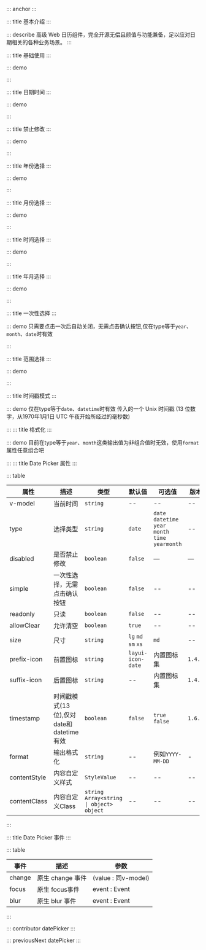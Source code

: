 ::: anchor
:::


::: title 基本介绍
:::

::: describe 高级 Web 日历组件，完全开源无偿且颜值与功能兼备，足以应对日期相关的各种业务场景。
:::

::: title 基础使用
:::

::: demo

<template>
  <lay-date-picker v-model="endTime" placeholder="click me" allowClear></lay-date-picker>
</template>

<script>
import { ref } from 'vue'

export default {
  setup() {

   const endTime = ref("");

    return {
      endTime
    }
  }
}
</script>

:::

::: title 日期时间
:::

::: demo

<template>
  <lay-date-picker type="datetime" v-model="endTime2"></lay-date-picker>
</template>

<script>
import { ref } from 'vue'

export default {
  setup() {

   const endTime2 = ref("");

    return {
      endTime2
    }
  }
}
</script>

:::

::: title 禁止修改
:::

::: demo

<template>
  <lay-date-picker disabled type="year" v-model="endTime3"></lay-date-picker>
</template>

<script>
import { ref } from 'vue'

export default {
  setup() {

   const endTime3 = ref("2022-03-04 17:35:00");

    return {
      endTime3
    }
  }
}
</script>

:::

::: title 年份选择
:::

::: demo

<template>
  <lay-date-picker type="year" v-model="endTime3"></lay-date-picker>
</template>

<script>
import { ref } from 'vue'

export default {
  setup() {

   const endTime3 = ref("2022");

    return {
      endTime3
    }
  }
}
</script>

:::

::: title 月份选择
:::

::: demo

<template>
  <lay-date-picker type="month" v-model="mouth"></lay-date-picker>
</template>

<script>
import { ref } from 'vue'

export default {
  setup() {

   const mouth = ref("4");

    return {
      mouth
    }
  }
}
</script>

:::

::: title 时间选择
:::

::: demo

<template>
  <lay-date-picker type="time" v-model="endTime5"></lay-date-picker>
</template>

<script>
import { ref } from 'vue'

export default {
  setup() {

   const endTime5 = ref("17:35:00");

    return {
      endTime5
    }
  }
}
</script>

:::

::: title 年月选择
:::

::: demo

<template>
  <lay-date-picker type="yearmonth" v-model="endTime6"></lay-date-picker>
</template>

<script>
import { ref } from 'vue'

export default {
  setup() {

   const endTime6 = ref("2022-03");

    return {
      endTime6
    }
  }
}
</script>

:::

::: title 一次性选择
:::

::: demo 只需要点击一次后自动关闭，无需点击确认按钮,仅在type等于`year`、`month`、`date`时有效

<template>
<div style="display:flex">
  <lay-date-picker v-model="endTime7" simple type="year"></lay-date-picker>
  <lay-date-picker v-model="endTime7" simple type="month" style="margin:0 10px"></lay-date-picker>
  <lay-date-picker v-model="endTime7" simple type="date"></lay-date-picker>
</div>
</template>

<script>
import { ref } from 'vue'

export default {
  setup() {

   const endTime7 = ref("2022-03-04 17:35:00");

    return {
      endTime7
    }
  }
}
</script>

:::

::: title 范围选择
:::

::: demo

<template>
  <div style="display:flex;  align-items: center;margin-bottom: 5px;">
    <lay-date-picker  v-model="rangeTime1" range :placeholder="['开始日期','结束日期']"></lay-date-picker>
    <span style="margin-left:10px">modelValue:{{rangeTime1}}</span>
  </div>
  <div style="display:flex;  align-items: center;margin-bottom: 5px;">
    <lay-date-picker  v-model="rangeTime2" range type="datetime" :placeholder="['开始日期','结束日期']"></lay-date-picker>
    <span style="margin-left:10px">modelValue:{{rangeTime2}}</span>
  </div>
  <div style="display:flex;  align-items: center;margin-bottom: 5px;">
    <lay-date-picker  v-model="rangeTime3" range type="yearmonth" :placeholder="['开始日期','结束日期']"></lay-date-picker>
    <span style="margin-left:10px">modelValue:{{rangeTime3}}</span>
  </div>
  <div style="display:flex;  align-items: center;margin-bottom: 5px;">
    <lay-date-picker  v-model="rangeTime4" range type="time" :placeholder="['开始日期','结束日期']"></lay-date-picker>
    <span style="margin-left:10px">modelValue:{{rangeTime4}}</span>
  </div>
</template>

<script setup>
import { ref } from 'vue'
const rangeTime1 = ref([]);
const rangeTime2 = ref(['2001-01-01','2001-02-1']);
const rangeTime3 = ref(['2022-01-01','2023-02-1']);
const rangeTime4 = ref(['2022-01-01','2023-02-1']);
</script>

:::

::: title 时间戳模式
:::

::: demo 仅在type等于`date`、`datetime`时有效 传入的一个 Unix 时间戳 (13 位数字，从1970年1月1日 UTC 午夜开始所经过的毫秒数) 

<template>
  <div style="display:flex;  align-items: center;margin-bottom: 5px;">
    <lay-date-picker v-model="timestamp1" timestamp></lay-date-picker> 
    <span style="margin-left:10px">modelValue:{{timestamp1}}</span>
  </div>
    <div style="display:flex;  align-items: center;margin-bottom: 5px;">
    <lay-date-picker v-model="timestamp2" type='datetime' timestamp></lay-date-picker> 
    <span style="margin-left:10px">modelValue:{{timestamp2}}</span>
  </div>
</template>

<script>
import { ref } from 'vue'

export default {
  setup() {

   const timestamp1 = ref(new Date().getTime());
   const timestamp2 = ref(new Date().getTime());
    return {
      timestamp1,timestamp2
    }
  }

</script>

:::
::: title 格式化
:::

::: demo 目前在type等于`year`、`month`这类输出值为非组合值时无效，使用`format`属性任意组合吧

<template>
  <lay-date-picker v-model="endTime8" simple type="date" :format="'DD/MM/YYYY'" placeholder="click me"></lay-date-picker>
</template>

<script>
import { ref } from 'vue'

export default {
  setup() {
   const endTime8 = ref();
    return {
      endTime8
    }
  }
}
</script>
:::
::: title Date Picker 属性
:::

::: table

| 属性          | 描述                                                         | 类型           | 默认值 | 可选值         | 版本         |
| ------------- | ------------------------------------------------------------ | -------------- | ------ | -------------- |-------------- |
| v-model      | 当前时间                                                     | `string`         | --    | --             | --             |
| type        | 选择类型                                                   | `string`         | `date`    | `date` `datetime` `year` `month` `time` `yearmonth`             | --             |
| disabled      | 是否禁止修改                                                     | `boolean`         | `false`    | —             | —             |
| simple      | 一次性选择，无需点击确认按钮             | `boolean`         | `false`    | --             | --             |
| readonly      | 只读             | `boolean`         | `false`    | --             | --             |
| allowClear    | 允许清空             | `boolean`         | `true`    | --             | --             |
| size    | 尺寸            | `string`         | `lg` `md` `sm` `xs`    | `md`            | --             |
| prefix-icon    | 前置图标            | `string`         | `layui-icon-date`    |  内置图标集            | `1.4.0`             |
| suffix-icon    | 后置图标            | `string`         | --    | 内置图标集            | `1.4.0`             |
| timestamp    | 时间戳模式(13位),仅对date和datetime有效| `boolean`        | `false`    | `true` `false`         | `1.6.5`             |
| format    | 输出格式化 | `string`        | --   | 例如`YYYY-MM-DD`         | -            |
| contentStyle             | 内容自定义样式     | `StyleValue` | -- | -- |-- |
| contentClass             | 内容自定义Class    | `string` `Array<string \| object>` `object` | -- | -- |-- |
:::

::: title Date Picker 事件
:::

::: table

| 事件  | 描述                | 参数                        |
| ----- | ------------------- | -------------------------- |
| change| 原生 change 事件    | (value : 同v-model) |
| focus | 原生 focus事件     | event : Event               |
| blur  | 原生 blur 事件      | event : Event               |
:::

::: contributor datePicker
:::

::: previousNext datePicker
:::